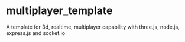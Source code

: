 # multiplayer_template
A template for 3d, realtime, multiplayer capability with three.js, node.js, express.js and socket.io
